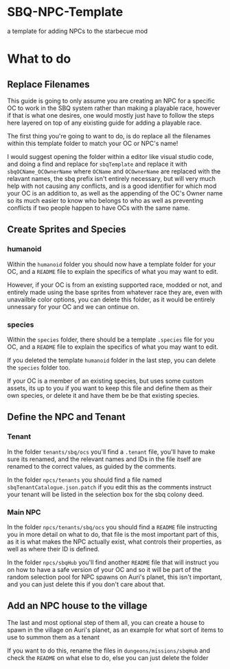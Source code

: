 # SBQ-NPC-Template
a template for adding NPCs to the starbecue mod

# What to do

## Replace Filenames

This guide is going to only assume you are creating an NPC for a specific OC to work in the SBQ system rather than making a playable race, however if that is what one desires, one would mostly just have to follow the steps here layered on top of any eixisting guide for adding a playable race.

The first thing you're going to want to do, is do replace all the filenames within this template folder to match your OC or NPC's name!

I would suggest opening the folder within a editor like visual studio code, and doing a find and replace for `sbqTemplate` and replace it with `sbqOCName_OCOwnerName` where `OCName` and `OCOwnerName` are replaced with the relavant names, the sbq prefix isn't entirely necessary, but will very much help with not causing any conflicts, and is a good identifier for which mod your OC is an addition to, as well as the appending of the OC's Owner name so its much easier to know who belongs to who as well as preventing conflicts if two people happen to have OCs with the same name.

## Create Sprites and Species

### humanoid

Within the `humanoid` folder you should now have a template folder for your OC, and a `README` file to explain the specifics of what you may want to edit.

However, if your OC is from an existing supported race, modded or not, and entirely made using the base sprites from whatever race they are, even with unavailble color options, you can delete this folder, as it would be entirely unnessary for your OC and we can ontinue on.

### species

Within the `species` folder, there should be a template `.species` file for you OC, and a `README` file to explain the specifics of what you may want to edit.

If you deleted the template `humanoid` folder in the last step, you can delete the `species` folder too.

If your OC is a member of an existing species, but uses some custom assets, its up to you if you want to keep this file and define them as their own species, or delete it and have them be be that existing species.

## Define the NPC and Tenant

### Tenant

In the folder `tenants/sbq/ocs` you'll find a `.tenant` file, you'll have to make sure its renamed, and the relevant names and IDs in the file itself are renamed to the correct values, as guided by the comments.

In the folder `npcs/tenants` you should find a file named `sbqTenantCatalogue.json.patch` if you edit this as the comments instruct your tenant will be listed in the selection box for the sbq colony deed.

### Main NPC

In the folder `npcs/tenants/sbq/ocs` you should find a `README` file instructing you in more detail on what to do, that file is the most important part of this, as it is what makes the NPC actually exist, what controls their properties, as well as where their ID is defined.

In the folder `npcs/sbqHub` you'll find another `README` file that will instruct you on how to have a safe version of your OC and so it will be part of the random selection pool for NPC spawns on Auri's planet, this isn't important, and you can just delete this if you don't care about that.

## Add an NPC house to the village

The last and most optional step of them all, you can create a house to spawn in the village on Auri's planet, as an example for what sort of items to use to summon them as a tenant

If you want to do this, rename the files in `dungeons/missions/sbqHub` and check the `README` on what else to do, else you can just delete the folder
